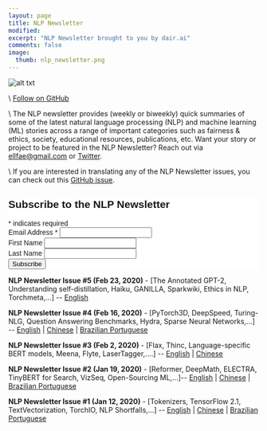 ```yaml
---
layout: page
title: NLP Newsletter
modified:
excerpt: "NLP Newsletter brought to you by dair.ai"
comments: false
image:
  thumb: nlp_newsletter.png
---
```


![alt txt](https://github.com/dair-ai/dair-ai.github.io/blob/master/images/nlp_newsletter.png?raw=true)

\\
[Follow on GitHub](https://github.com/dair-ai/nlp_newsletter)

\\
The NLP newsletter provides (weekly or biweekly) quick summaries of some of the latest natural language processing (NLP) and machine learning (ML) stories across a range of important categories such as fairness & ethics, society, educational resources, publications, etc. Want your story or project to be featured in the NLP Newsletter? Reach out via ellfae@gmail.com or [Twitter](https://twitter.com/omarsar0).

\\
If you are interested in translating any of the NLP Newsletter issues, you can check out this [GitHub issue](https://github.com/dair-ai/dair-ai.github.io/issues/11).


<!-- Begin Mailchimp Signup Form -->
<link href="//cdn-images.mailchimp.com/embedcode/classic-10_7.css" rel="stylesheet" type="text/css">
<style type="text/css">
	#mc_embed_signup{background:#fff; clear:left; font:14px Helvetica,Arial,sans-serif; }
	/* Add your own Mailchimp form style overrides in your site stylesheet or in this style block.
	   We recommend moving this block and the preceding CSS link to the HEAD of your HTML file. */
</style>
<div id="mc_embed_signup">
<form action="https://ibelmopan.us16.list-manage.com/subscribe/post?u=ef1c16cfb74f1bde6cb699998&amp;id=ed5ba902cf" method="post" id="mc-embedded-subscribe-form" name="mc-embedded-subscribe-form" class="validate" target="_blank" novalidate>
    <div id="mc_embed_signup_scroll">
	<h2>Subscribe to the NLP Newsletter</h2>
<div class="indicates-required"><span class="asterisk">*</span> indicates required</div>
<div class="mc-field-group">
	<label for="mce-EMAIL">Email Address  <span class="asterisk">*</span>
</label>
	<input type="email" value="" name="EMAIL" class="required email" id="mce-EMAIL">
</div>
<div class="mc-field-group">
	<label for="mce-FNAME">First Name </label>
	<input type="text" value="" name="FNAME" class="" id="mce-FNAME">
</div>
<div class="mc-field-group">
	<label for="mce-LNAME">Last Name </label>
	<input type="text" value="" name="LNAME" class="" id="mce-LNAME">
</div>
	<div id="mce-responses" class="clear">
		<div class="response" id="mce-error-response" style="display:none"></div>
		<div class="response" id="mce-success-response" style="display:none"></div>
	</div>    <!-- real people should not fill this in and expect good things - do not remove this or risk form bot signups-->
    <div style="position: absolute; left: -5000px;" aria-hidden="true"><input type="text" name="b_ef1c16cfb74f1bde6cb699998_ed5ba902cf" tabindex="-1" value=""></div>
    <div class="clear"><input type="submit" value="Subscribe" name="subscribe" id="mc-embedded-subscribe" class="button"></div>
    </div>
</form>
</div>
<script type='text/javascript' src='//s3.amazonaws.com/downloads.mailchimp.com/js/mc-validate.js'></script><script type='text/javascript'>(function($) {window.fnames = new Array(); window.ftypes = new Array();fnames[0]='EMAIL';ftypes[0]='email';fnames[1]='FNAME';ftypes[1]='text';fnames[2]='LNAME';ftypes[2]='text';}(jQuery));var $mcj = jQuery.noConflict(true);</script>
<!--End mc_embed_signup-->


**NLP Newsletter Issue #5 (Feb 23, 2020)** - [The Annotated GPT-2, Understanding self-distillation, Haiku, GANILLA, Sparkwiki, Ethics in NLP, Torchmeta,…] -- [English](https://dair.ai/NLP_Newsletter_The_Annotated_GPT-2,_Understanding/)

**NLP Newsletter Issue #4 (Feb 16, 2020)** - [PyTorch3D, DeepSpeed, Turing-NLG, Question Answering Benchmarks, Hydra, Sparse Neural Networks,…] -- [English](https://dair.ai/NLP_Newsletter_PyTorch3D,_DeepSpeed,_Turing-NLG/) | [Chinese](https://dair.ai/NLP%E7%AE%80%E6%8A%A5_ISSUE_4_PyTorch3D,_DeepSpeed,_Turing-NLG/) | [Brazilian Portuguese](https://dair.ai/NLP_Newsletter-PT-BR-_PyTorch3D,_DeepSpeed,_Turing-NLG/)

**NLP Newsletter Issue #3 (Feb 2, 2020)** - [Flax, Thinc, Language-specific BERT models, Meena, Flyte, LaserTagger,.…] -- [English](https://dair.ai/NLP_Newsletter_Flax,_Thinc,_Language-specific_BERT/) | [Chinese](https://dair.ai/NLP%E7%AE%80%E6%8A%A5_Flax,_Thinc,_Language-specific_BERT_models/)

**NLP Newsletter Issue #2 (Jan 19, 2020)** - [Reformer, DeepMath, ELECTRA, TinyBERT for Search, VizSeq, Open-Sourcing ML,…]-- [English](https://dair.ai/NLP_Newsletter_Reformer,_DeepMath,_ELECTRA,_TinyB-copy/) | [Chinese](https://dair.ai/NLP%E7%AE%80%E6%8A%A5_Reformer,_DeepMath,_ELECTRA,_TinyBERT/) | [Brazilian Portuguese](https://dair.ai/NLP_Newsletter-PT-BR-_Reformer,_DeepMath,_ELECTRA,_TinyB/)

**NLP Newsletter Issue #1 (Jan 12, 2020)** - [Tokenizers, TensorFlow 2.1, TextVectorization, TorchIO, NLP Shortfalls,…] -- [English](https://dair.ai/NLP_Newsletter_Tokenizers,_TensorFlow_2_1,_TextVe/) | [Chinese](https://dair.ai/NLP%E7%AE%80%E6%8A%A5_Tokenizers,_TensorFlow_2_1,_TextVectorization/) | [Brazilian Portuguese](https://dair.ai/NLP_Newsletter-PT-BR-_Tokenizers,_TensorFlow_2_1,_TextVe/)
